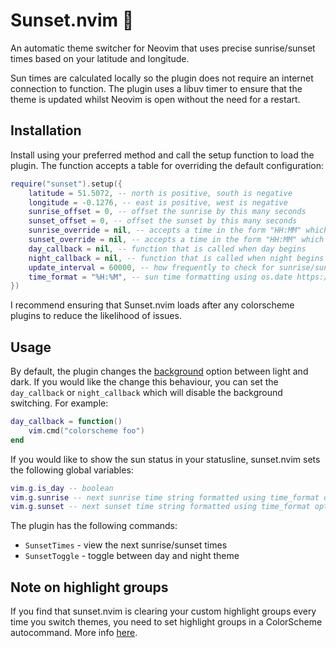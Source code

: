 # Sunset.nvim :sunrise:

An automatic theme switcher for Neovim that uses precise sunrise/sunset times
based on your latitude and longitude.

Sun times are calculated locally so the plugin does not require an internet
connection to function. The plugin uses a libuv timer to ensure that the theme
is updated whilst Neovim is open without the need for a restart.

## Installation

Install using your preferred method and call the setup function to load the plugin.
The function accepts a table for overriding the default configuration:

```lua
require("sunset").setup({
    latitude = 51.5072, -- north is positive, south is negative
    longitude = -0.1276, -- east is positive, west is negative
    sunrise_offset = 0, -- offset the sunrise by this many seconds
    sunset_offset = 0, -- offset the sunset by this many seconds
    sunrise_override = nil, -- accepts a time in the form "HH:MM" which will override the sunrise time
    sunset_override = nil, -- accepts a time in the form "HH:MM" which will override the sunset time
    day_callback = nil, -- function that is called when day begins
    night_callback = nil, -- function that is called when night begins
    update_interval = 60000, -- how frequently to check for sunrise/sunset changes in milliseconds
    time_format = "%H:%M", -- sun time formatting using os.date https://www.lua.org/pil/22.1.html
})
```

I recommend ensuring that Sunset.nvim loads after any colorscheme plugins to
reduce the likelihood of issues.

## Usage

By default, the plugin changes the
[background](https://neovim.io/doc/user/options.html#'background') option
between light and dark. If you would like the change this behaviour, you can
set the `day_callback` or `night_callback` which will disable the background
switching. For example:

```lua
day_callback = function()
    vim.cmd("colorscheme foo")
end
```

If you would like to show the sun status in your statusline, sunset.nvim
sets the following global variables:

```lua
vim.g.is_day -- boolean
vim.g.sunrise -- next sunrise time string formatted using time_format option
vim.g.sunset -- next sunset time string formatted using time_format option
```
The plugin has the following commands:
- `SunsetTimes` - view the next sunrise/sunset times
- `SunsetToggle` - toggle between day and night theme

## Note on highlight groups

If you find that sunset.nvim is clearing your custom highlight groups every
time you switch themes, you need to set highlight groups in a ColorScheme
autocommand. More info
[here](https://gist.github.com/romainl/379904f91fa40533175dfaec4c833f2f).
